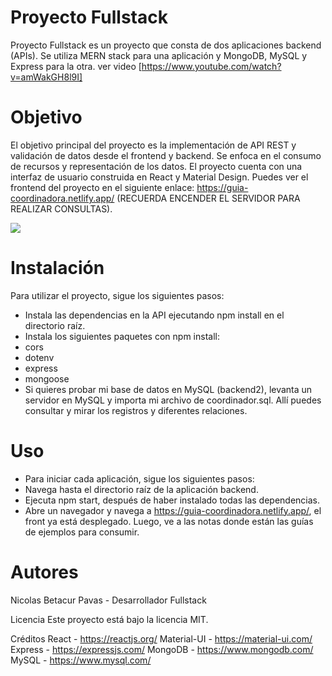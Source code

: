 # Proyecto Fullstack
Proyecto Fullstack es un proyecto que consta de dos aplicaciones backend (APIs). Se utiliza MERN stack para una aplicación y MongoDB, MySQL y Express para la otra.
ver video [https://www.youtube.com/watch?v=amWakGH8l9I]

# Objetivo
El objetivo principal del proyecto es la implementación de API REST y validación de datos desde el frontend y backend. Se enfoca en el consumo de recursos y representación de los datos. El proyecto cuenta con una interfaz de usuario construida en React y Material Design. Puedes ver el frontend del proyecto en el siguiente enlace: https://guia-coordinadora.netlify.app/ (RECUERDA ENCENDER EL SERVIDOR PARA REALIZAR CONSULTAS).

![](https://firebasestorage.googleapis.com/v0/b/imagenes-1ccc1.appspot.com/o/porta.png?alt=media&token=db7cf435-842b-483c-a56b-90c38a063f5d)

# Instalación
Para utilizar el proyecto, sigue los siguientes pasos:

-  Instala las dependencias en la API ejecutando npm install en el directorio raíz.
- Instala los siguientes paquetes con npm install:
- cors
- dotenv
- express
- mongoose
- Si quieres probar mi base de datos en MySQL (backend2), levanta un servidor en MySQL y importa mi archivo de coordinador.sql. Allí puedes consultar y mirar los registros y diferentes relaciones.
# Uso
- Para iniciar cada aplicación, sigue los siguientes pasos:
- Navega hasta el directorio raíz de la aplicación backend.
- Ejecuta npm start, después de haber instalado todas las dependencias.
- Abre un navegador y navega a https://guia-coordinadora.netlify.app/, el front ya está desplegado. Luego, ve a las notas donde están las guías de ejemplos para consumir.
# Autores
Nicolas Betacur Pavas - Desarrollador Fullstack

Licencia
Este proyecto está bajo la licencia MIT.

Créditos
React - https://reactjs.org/
Material-UI - https://material-ui.com/
Express - https://expressjs.com/
MongoDB - https://www.mongodb.com/
MySQL - https://www.mysql.com/
